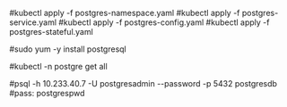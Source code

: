 #kubectl apply -f postgres-namespace.yaml
#kubectl apply -f postgres-service.yaml
#kubectl apply -f postgres-config.yaml
#kubectl apply -f postgres-stateful.yaml


#sudo yum -y install postgresql

#kubectl -n postgre get all

#psql -h 10.233.40.7 -U postgresadmin --password -p 5432 postgresdb
#pass: postgrespwd